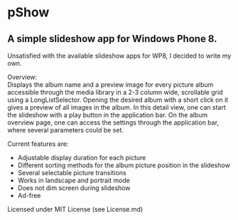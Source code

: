 pShow
=====

<h2>A simple slideshow app for Windows Phone 8.</h2>

<p>
Unsatisfied with the available slideshow apps for WP8, I decided to write my own.
</p>
<p>
Overview:
<br />
Displays the album name and a preview image for every picture album accessible through the media library in a 2-3 column wide, scrollable grid using a LongListSelector. Opening the desired album with a short click on it gives a preview of all images in the album. In this detail view, one can start the slideshow with a play button in the application bar.
On the album overview page, one can access the settings through the application bar, where several parameters could be set.
</p>
<p>
Current features are:
<ul>
<li>Adjustable display duration for each picture</li>
<li>Different sorting methods for the album picture position in the slideshow</li>
<li>Several selectable picture transitions</li>
<li>Works in landscape and portrait mode</li>
<li>Does not dim screen during slideshow</li>
<li>Ad-free</li>
</ul>
</p>
<p>
Licensed under MIT License (see License.md)
</p>
